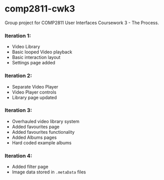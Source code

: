 # comp2811-cwk3

Group project for COMP2811 User Interfaces Coursework 3 - The Process.

### Iteration 1:
- Video Library
- Basic looped Video playback
- Basic interaction layout
- Settings page added

### Iteration 2:
- Separate Video Player
- Video Player controls
- Library page updated
    
### Iteration 3:
- Overhauled video library system
- Added favourites page
- Added favourites functionality
- Added Albums pages
- Hard coded example albums

### Iteration 4:
- Added filter page
- Image data stored in `.metaData` files